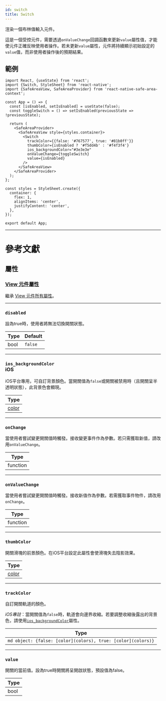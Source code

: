 ```yaml
---
id: switch
title: Switch
---
```


渲染一個布林值輸入元件。

這是一個受控元件，需要透過`onValueChange`回調函數來更新`value`屬性值，才能使元件正確反映使用者操作。若未更新`value`屬性，元件將持續顯示初始設定的`value`值，而非使用者操作後的預期結果。

## 範例

```SnackPlayer name=Switch&supportedPlatforms=android,ios
import React, {useState} from 'react';
import {Switch, StyleSheet} from 'react-native';
import {SafeAreaView, SafeAreaProvider} from 'react-native-safe-area-context';

const App = () => {
  const [isEnabled, setIsEnabled] = useState(false);
  const toggleSwitch = () => setIsEnabled(previousState => !previousState);

  return (
    <SafeAreaProvider>
      <SafeAreaView style={styles.container}>
        <Switch
          trackColor={{false: '#767577', true: '#81b0ff'}}
          thumbColor={isEnabled ? '#f5dd4b' : '#f4f3f4'}
          ios_backgroundColor="#3e3e3e"
          onValueChange={toggleSwitch}
          value={isEnabled}
        />
      </SafeAreaView>
    </SafeAreaProvider>
  );
};

const styles = StyleSheet.create({
  container: {
    flex: 1,
    alignItems: 'center',
    justifyContent: 'center',
  },
});

export default App;
```

---

# 參考文獻

## 屬性

### [View 元件屬性](view.md#props)

繼承 [View 元件所有屬性](view.md#props)。

---

### `disabled`

設為true時，使用者將無法切換開關狀態。

| Type | Default |
| ---- | ------- |
| bool | `false` |

---

### `ios_backgroundColor` <div class="label ios">iOS</div>

iOS平台專用，可自訂背景顏色。當開關值為`false`或開關被禁用時（且開關呈半透明狀態），此背景色會顯現。

| Type               |
| ------------------ |
| [color](colors.md) |

---

### `onChange`

當使用者嘗試變更開關值時觸發。接收變更事件作為參數。若只需獲取新值，請改用`onValueChange`。

| Type     |
| -------- |
| function |

---

### `onValueChange`

當使用者嘗試變更開關值時觸發。接收新值作為參數。若需獲取事件物件，請改用`onChange`。

| Type     |
| -------- |
| function |

---

### `thumbColor`

開關滑塊的前景顏色。在iOS平台設定此屬性會使滑塊失去陰影效果。

| Type               |
| ------------------ |
| [color](colors.md) |

---

### `trackColor`

自訂開關軌道的顏色。

_iOS專註_：當開關值為`false`時，軌道會向邊界收縮。若要調整收縮後露出的背景色，請使用[`ios_backgroundColor`](switch.md#ios_backgroundColor)屬性。

| Type                                                         |
| ------------------------------------------------------------ |
| `md object: {false: [color](colors), true: [color](colors)}` |

---

### `value`

開關的當前值。設為true時開關將呈開啟狀態，預設值為false。

| Type |
| ---- |
| bool |